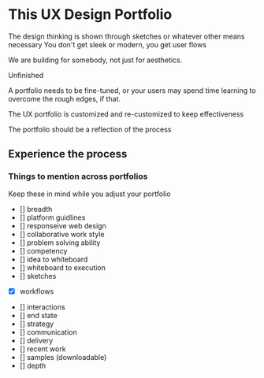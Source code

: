 # This UX Design Portfolio

The design thinking is shown through sketches or whatever other means necessary You don't get sleek or modern, you get user flows

We are building for somebody, not just for aesthetics.

Unfinished

A portfolio needs to be fine-tuned, or your users may spend time learning to overcome the rough edges, if that.

The UX portfolio is customized and re-customized to keep effectiveness

The portfolio should be a reflection of the process

## Experience the process
### Things to mention across portfolios
Keep these in mind while you adjust your portfolio
- [] breadth
- [] platform guidlines
- [] responseive web design
- [] collaborative work style
- [] problem solving ability
- [] competency
- [] idea to whiteboard
- [] whiteboard to execution
- [] sketches
- [x] workflows
- [] interactions
- [] end state
- [] strategy
- [] communication
- [] delivery
- [] recent work
- [] samples (downloadable)
- [] depth
